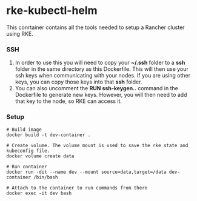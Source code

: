 # rke-kubectl-helm

This conrtainer contains all the tools needed to setup a Rancher cluster using RKE.  


### SSH
1. In order to use this you will need to copy your **~/.ssh** folder to a **ssh** folder in the same directory as this Dockerfile. This will then use your ssh keys when communicating with your nodes. If you are using other keys, you can copy those keys into that **ssh** folder.  
2. You can also uncomment the **RUN ssh-keygen..** command in the Dockerfile to generate new keys. However, you will then need to add that key to the node, so RKE can access it.

### Setup 
```
# Build image
docker build -t dev-container .  

# Create volume. The volume mount is used to save the rke state and kubeconfig file.
docker volume create data

# Run container   
docker run -dit --name dev --mount source=data,target=/data dev-container /bin/bash

# Attach to the container to run commands from there
docker exec -it dev bash
```

